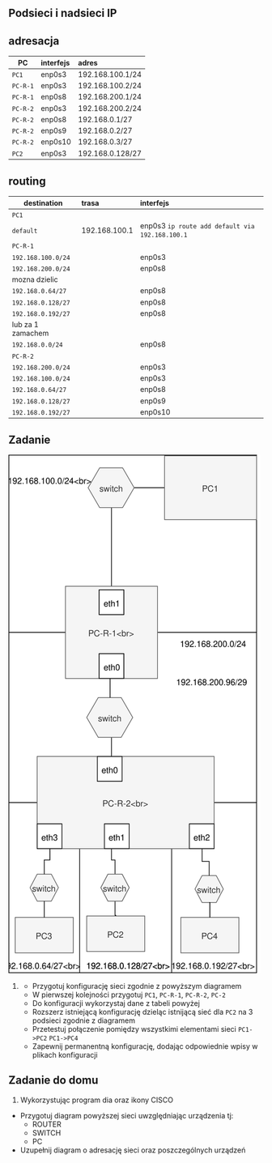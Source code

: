 Podsieci i nadsieci IP
----------------------

adresacja
-----------------------------------------------------
| PC     |  interfejs   | adres  |
| --------- |:-------------| :---------------| 
| ``PC1``   | enp0s3 | 192.168.100.1/24     |
| ``PC-R-1``| enp0s3 | 192.168.100.2/24    |
| ``PC-R-1``| enp0s8 | 192.168.200.1/24      |
| ``PC-R-2``| enp0s3 | 192.168.200.2/24      |
| ``PC-R-2``| enp0s8  |  192.168.0.1/27      |
| ``PC-R-2``| enp0s9  |  192.168.0.2/27    |
| ``PC-R-2``| enp0s10 |  192.168.0.3/27    |
| ``PC2``   | enp0s3  |  192.168.0.128/27     |

routing
-------

| destination | trasa | interfejs  |
| --------- |:-------------| :---------------| 
| ``PC1``     |  | |
| ``default`` | 192.168.100.1 | enp0s3 ``ip route add default via 192.168.100.1`` |
| ``PC-R-1``  |  |        |
| ``192.168.100.0/24`` |  | enp0s3 |
| ``192.168.200.0/24`` |  | enp0s8 |
| mozna dzielic   |  |  |
| ``192.168.0.64/27``  |  | enp0s8 |
| ``192.168.0.128/27`` |  | enp0s8 |
| ``192.168.0.192/27`` |  | enp0s8 |
| lub za 1 zamachem   |  |  |
| ``192.168.0.0/24``   |  | enp0s8 |
| ``PC-R-2``  |  |        |
| ``192.168.200.0/24`` |  | enp0s3 |
| ``192.168.100.0/24`` |  | enp0s3 |
| ``192.168.0.64/27``  |   | enp0s8 |
| ``192.168.0.128/27`` |  | enp0s9 |
| ``192.168.0.192/27`` |  | enp0s10 |


Zadanie
------------

![zadanie 5](over_network.svg)

1.
   * Przygotuj konfigurację sieci zgodnie z powyższym diagramem
   * W pierwszej kolejności przygotuj ``PC1``, ``PC-R-1``, ``PC-R-2``, ``PC-2``
   * Do konfiguracji wykorzystaj dane z tabeli powyżej
   * Rozszerz istniejącą konfigurację dzieląc istnijącą sieć dla ``PC2`` na 3 podsieci zgodnie z diagramem
   * Przetestuj połączenie pomiędzy wszystkimi elementami sieci ``PC1->PC2`` ``PC1->PC4``
   * Zapewnij permanentną konfigurację, dodając odpowiednie wpisy w plikach konfiguracji

Zadanie do domu
---------------

1. Wykorzystując program dia oraz ikony CISCO
  * Przygotuj diagram powyższej sieci uwzględniając urządzenia tj:
    * ROUTER
    * SWITCH
    * PC
  * Uzupełnij diagram o adresację sieci oraz poszczególnych urządzeń
  
